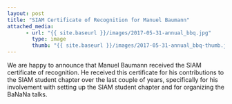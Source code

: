 ```yaml
---
layout: post
title: "SIAM Certificate of Recognition for Manuel Baumann"
attached_media:
      - url: "{{ site.baseurl }}/images/2017-05-31-annual_bbq.jpg"
        type: image
        thumb: "{{ site.baseurl }}/images/2017-05-31-annual_bbq-thumb.jpg"
---
```

We are happy to announce that Manuel Baumann received the SIAM certificate of recognition. He received this certificate for his contributions to the SIAM student chapter over the last couple of years, specifically for his involvement with setting up the SIAM student chapter and for organizing the BaNaNa talks. 
